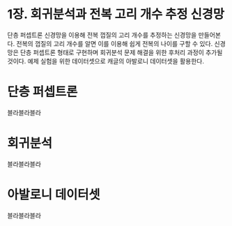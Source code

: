 # 1장. 회귀분석과 전복 고리 개수 추정 신경망
단층 퍼셉트론 신경망을 이용해 전복 껍질의 고리 개수를 추정하는 신경망을 만들어본다.
전복의 껍질의 고리 개수를 알면 이를 이용해 쉽게 전복의 나이를 구할 수 있다.
신경망은 단층 퍼셉트론 형태로 구현하며 회귀분석 문제 해결을 위한 후처리 과정이 추가될 것이다.
예제 실험을 위한 데이터셋으로 캐글의 아발로니 데이터셋을 활용한다.
# 단층 퍼셉트론
블라블라블라
# 회귀분석
블라블라블라
# 아발로니 데이터셋
블라블라블라
